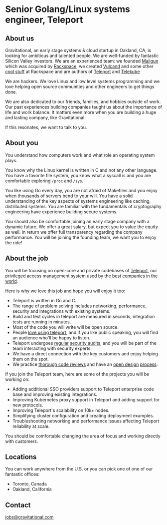 # Senior Golang/Linux systems engineer, Teleport

## About us

Gravitational, an early stage systems & cloud startup in Oakland, CA, is looking for ambitious and talented people. 
We are well-funded by fantastic Silicon Valley investors. 
We are an experienced team: we founded [Mailgun](http://mailgun.com) which was acquired by [Rackspace](http://rackspace.com), 
we created [Vulcand](https://github.com/vulcand/vulcand) and some other 
[cool stuff](http://www.rackspace.com/blog/onmetal-the-right-way-to-scale/) at Rackspace and are authors of 
[Teleport](https://github.com/gravitational/teleport) and [Telekube](https://gravitational.com/telekube)

We are hackers. We love Linux and low level systems programming and we love helping open source communities and other 
engineers to get things done.

We are also dedicated to our friends, families, and hobbies outside of work. Our past experiences building companies 
taught us about the importance of life and work balance. It matters even more when you are building a huge and 
lasting company, like Gravitational.

If this resonates, we want to talk to you.

## About you

You understand how computers work and what role an operating system plays. 

You know why the Linux kernel is written in C and not any other language. You
have a favorite file system, you know what a syscall is and you are comfortable
exploring `/proc` and `/sys`. 

You like using Go every day, you are not afraid of Makefiles and you enjoy
when thousands of servers bend to your will. You have a solid understanding of
the key aspects of systems engineering like caching, distributed systems.
You are familiar with the fundamentals of cryptography engineering have experience
building secure systems.

You should also be comfortable joining an early stage company with a dynamic
future. We offer a great salary, but expect you to value the equity as well.
In return we offer full transparency regarding the company performance.
You will be joining the founding team, we want you to enjoy the ride!

## About the job

You will be focusing on open-core and private codebases of [Teleport](https://github.com/gravitational/teleport), 
our privileged access management system used by the [best companies in the world](https://gravitational.com/).

Here is why we love this job and hope you will enjoy it too:

* Teleport is written in Go and C. 
* The range of problem solving includes networking, performance, security and
  integrations with existing systems.
* Build and test cycles in teleport are measured in seconds, integration tests
  are running in minutes.
* Most of the code you will write will be open source.
* People [love using teleport](https://tech.decisiv.com/gravitationals-teleport-at-devops-dc-a05abf3a290), and if you like public speaking, you will find an audience who'll be happy to listen.
* Teleport undergoes [regular](https://cure53.de/pentest-report_teleport.pdf) [security audits](https://cure53.de/pentest-report_teleport_2.pdf), and you will be part of the team interacting
with security experts. 
* We have a direct connection with the key customers and enjoy helping them on the spot.
* We practice [thorough code reviews](https://github.com/gravitational/teleport/pull/2349) 
  and have an [open design](https://github.com/gravitational/teleport/issues/1510) [process](https://github.com/gravitational/teleport/issues/1986).

If you join the Teleport team, here are some of the projects you will be working on:

* Adding additional SSO providers support to Teleport enterprise code base and
  improving existing integrations.
* Improving Kubernetes proxy support in Teleport and adding support for new
  protocols.
* Improving Teleport's scalability on 10k+ nodes.
* Simplifying cluster configuration and creating deployment examples.
* Troubleshooting networking and performance issues affecting Teleport
  reliability at scale.

You should be comfortable changing the area of focus and working directly with
customers.

## Locations

You can work anywhere from the U.S. or you can pick one of one of our fantastic offices:

* Toronto, Canada
* Oakland, California

## Contact

jobs@gravitational.com

